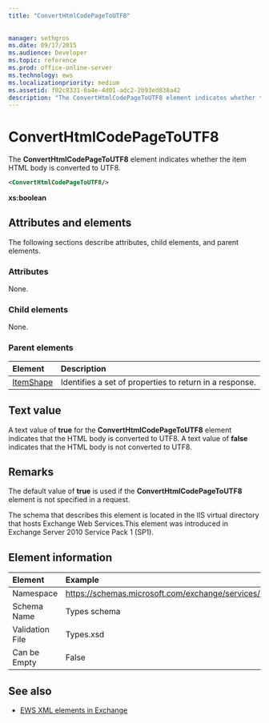 ```yaml
---
title: "ConvertHtmlCodePageToUTF8"
 
 
manager: sethgros
ms.date: 09/17/2015
ms.audience: Developer
ms.topic: reference
ms.prod: office-online-server
ms.technology: ews
ms.localizationpriority: medium
ms.assetid: f02c8331-0a4e-4d01-adc2-2b93ed838a42
description: "The ConvertHtmlCodePageToUTF8 element indicates whether the item HTML body is converted to UTF8."
---
```


# ConvertHtmlCodePageToUTF8

The **ConvertHtmlCodePageToUTF8** element indicates whether the item HTML body is converted to UTF8. 
  
```XML
<ConvertHtmlCodePageToUTF8/>
```

 **xs:boolean**
## Attributes and elements

The following sections describe attributes, child elements, and parent elements.
  
### Attributes

None.
  
### Child elements

None.
  
### Parent elements

|**Element**|**Description**|
|:-----|:-----|
|[ItemShape](itemshape.md) <br/> |Identifies a set of properties to return in a response.  <br/> |
   
## Text value

A text value of **true** for the **ConvertHtmlCodePageToUTF8** element indicates that the HTML body is converted to UTF8. A text value of **false** indicates that the HTML body is not converted to UTF8. 
  
## Remarks

The default value of **true** is used if the **ConvertHtmlCodePageToUTF8** element is not specified in a request. 
  
The schema that describes this element is located in the IIS virtual directory that hosts Exchange Web Services.This element was introduced in Exchange Server 2010 Service Pack 1 (SP1).
  
## Element information

| Element | Example |
|:-----|:-----|
|Namespace  <br/> |https://schemas.microsoft.com/exchange/services/2006/types  <br/> |
|Schema Name  <br/> |Types schema  <br/> |
|Validation File  <br/> |Types.xsd  <br/> |
|Can be Empty  <br/> |False  <br/> |
   
## See also



- [EWS XML elements in Exchange](ews-xml-elements-in-exchange.md)

